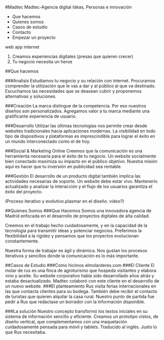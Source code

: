 #Madtec
Madtec-Agencia digital Ideas, Personas e innovación
- Que hacemos
- Quienes somos
- Casos de estudio
- Contacto
- Empezar un proyecto

web app internet

1. Creamos experiencias digitales (presas que quieren crecer)
2. Tu negocio necesita un heroe

##Que hacemos

###Analisis
Estudiamos tu negocio y su relación con internet. Procuramos comprender la utilización que le vas a dar y al público al que va destinado. Escuchamos las necesidades que se deasean cubrir y proponemos alternativas y soluciones. 

###Creación
La marca distingue de la competencia. Por eso nuestros diseños son personalizados.
Agregamos valor a tu marca mediante una gratificante experiencia de usuario.

###Desarrollo
Utilizar las últimas tecnologías nos permite crear desde websites tradicionales hacia aplicaciones modernas. 
La visibilidad en todo tipo de dispositivos y plataformas es imprescindible para lograr el éxito en un mundo interconectado como el de hoy. 

###Social & Marketing Online
Creemos que la comunicación es una herramienta necesaria para el éxito de tu negocio. Un website socialmente bien conectado maximiza su impacto en el público objetivo. Nuestra misión aquí es hacer que tu inversión en publicidad sea rentable. 

###Gestión
El desarrollo de un producto digital también implica las actividades necesarias de soporte. 
Un website debe estar vivo. Mantenerlo actualizado y analizar la interacción y el flujo de los usuarios garantiza el éxito del proyecto.

(Proceso iterativo y evolutivo.plasmar en el diseño. video?)

##Quienes Somos
###Que Hacemos
Somos una innovadora agencia de Madrid enfocada en el desarrollo de proyectos digitales de alta calidad. 

Creemos en el trabajo hecho cuidadosamente, y en la capacidad de la tecnología para transmitir ideas y potenciar negocios. Preferimos la flexibilidad a la rigidez y pensamos que los proyectos evolucionan constantemente.

Nuestra forma de trabajar es ágil y dinámica. Nos gustan los procesos iterativos y sencillos donde la comunicación es lo más importante. 

##Casos de Estudio
###Como hicimos elmolarderes.com
###El Cliente
El molar de rus es una finca de agroturismo que hospeda visitantes y elabora vino y aceite. 
Su website corporativo había sido desarrollado años atrás y estaba desactualizado. Madtec colaboró con este cliente en el desarrollo de un nuevo website. 
###El planteamiento
Rus visita ferias internacionales en las que contacta clientes para su bodega. También debe recibir el contacto de turistas que quieren alquilar la casa rural. Nuestro punto de partida fue pedir a Rus que redactase un borrador con la información disponible.

###La solución
Nuestro concepto transformó los textos iniciales en su sistema de información sencillo y eficiente. Creamos un prototipo vistos, de diseño vertical, que complementamos con una maquetación cuidadosamente pensada para móvil y tablets. Traducido al inglés. Justo lo que Rus necesitaba. 




